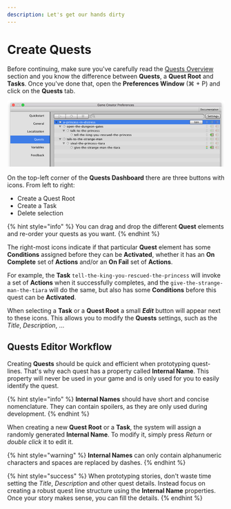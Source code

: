 ```yaml
---
description: Let's get our hands dirty
---
```


# Create Quests

Before continuing, make sure you've carefully read the [Quests Overview](quests-and-tasks.md) section and you know the difference between **Quests**, a **Quest Root** and **Tasks**. Once you've done that, open the **Preferences Window** \(⌘ + P\) and click on the **Quests** tab.

![\(Quests dashboard\)](../../.gitbook/assets/quests-preferences.jpg)

On the top-left corner of the **Quests Dashboard** there are three buttons with icons. From left to right:

* Create a Quest Root
* Create a Task
* Delete selection

{% hint style="info" %}
You can drag and drop the different **Quest** elements and re-order your quests as you want.
{% endhint %}

The right-most icons indicate if that particular **Quest** element has some **Conditions** assigned before they can be **Activated**, whether it has an **On Complete** set of **Actions** and/or an **On Fail** set of **Actions**.

For example, the **Task** `tell-the-king-you-rescued-the-princess` will invoke a set of **Actions** when it successfully completes, and the `give-the-strange-man-the-tiara` will do the same, but also has some **Conditions** before this quest can be **Activated**.

When selecting a **Task** or a **Quest Root** a small _**Edit**_ button will appear next to these icons. This allows you to modify the **Quests** settings, such as the _Title_, _Description_, ...

## Quests Editor Workflow

Creating **Quests** should be quick and efficient when prototyping quest-lines. That's why each quest has a property called **Internal Name**. This property will never be used in your game and is only used for you to easily identify the quest.

{% hint style="info" %}
**Internal Names** should have short and concise nomenclature. They can contain spoilers, as they are only used during development.
{% endhint %}

When creating a new **Quest Root** or a **Task**, the system will assign a randomly generated **Internal Name**. To modify it, simply press _Return_ or _double click_ it to edit it.

{% hint style="warning" %}
**Internal Names** can only contain alphanumeric characters and spaces are replaced by dashes.
{% endhint %}

{% hint style="success" %}
When prototyping stories, don't waste time setting the _Title_, _Description_ and other quest details. Instead focus on creating a robust quest line structure using the **Internal Name** properties. Once your story makes sense, you can fill the details.
{% endhint %}

